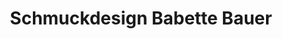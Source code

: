 ---
title: "Schmuckdesign Babette Bauer"
url: /duesseldorf/schmuckdesign-babette-bauer/
shop: Schmuck
---